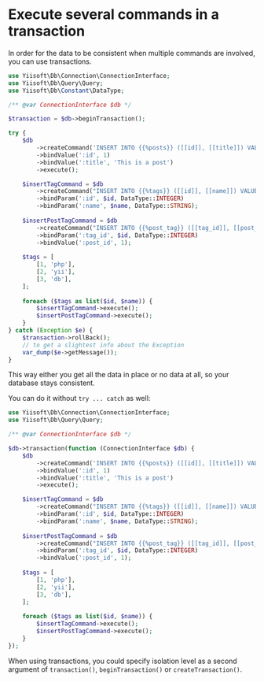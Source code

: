 # Execute several commands in a transaction

In order for the data to be consistent when multiple commands are involved, you can use transactions.

```php
use Yiisoft\Db\Connection\ConnectionInterface;
use Yiisoft\Db\Query\Query;
use Yiisoft\Db\Constant\DataType;

/** @var ConnectionInterface $db */

$transaction = $db->beginTransaction();

try {
    $db
        ->createCommand('INSERT INTO {{%posts}} ([[id]], [[title]]) VALUES (:id, :title)')
        ->bindValue(':id', 1)
        ->bindValue(':title', 'This is a post')
        ->execute();

    $insertTagCommand = $db
        ->createCommand("INSERT INTO {{%tags}} ([[id]], [[name]]) VALUES (:id, :name)")
        ->bindParam(':id', $id, DataType::INTEGER)
        ->bindParam(':name', $name, DataType::STRING);
        
    $insertPostTagCommand = $db
        ->createCommand("INSERT INTO {{%post_tag}} ([[tag_id]], [[post_id]]) VALUES (:tag_id, :post_id)")
        ->bindParam(':tag_id', $id, DataType::INTEGER)
        ->bindValue(':post_id', 1);
        
    $tags = [
        [1, 'php'],
        [2, 'yii'],
        [3, 'db'],
    ];
        
    foreach ($tags as list($id, $name)) {
        $insertTagCommand->execute();
        $insertPostTagCommand->execute();
    }    
} catch (Exception $e) {
    $transaction->rollBack();
    // to get a slightest info about the Exception
    var_dump($e->getMessage());
}
```

This way either you get all the data in place or no data at all, so your database stays consistent.

You can do it without `try ... catch` as well:

```php
use Yiisoft\Db\Connection\ConnectionInterface;
use Yiisoft\Db\Query\Query;

/** @var ConnectionInterface $db */

$db->transaction(function (ConnectionInterface $db) {
    $db
        ->createCommand('INSERT INTO {{%posts}} ([[id]], [[title]]) VALUES (:id, :title)')
        ->bindValue(':id', 1)
        ->bindValue(':title', 'This is a post')
        ->execute();

    $insertTagCommand = $db
        ->createCommand("INSERT INTO {{%tags}} ([[id]], [[name]]) VALUES (:id, :name)")
        ->bindParam(':id', $id, DataType::INTEGER)
        ->bindParam(':name', $name, DataType::STRING);
        
    $insertPostTagCommand = $db
        ->createCommand("INSERT INTO {{%post_tag}} ([[tag_id]], [[post_id]]) VALUES (:tag_id, :post_id)")
        ->bindParam(':tag_id', $id, DataType::INTEGER)
        ->bindValue(':post_id', 1);
        
    $tags = [
        [1, 'php'],
        [2, 'yii'],
        [3, 'db'],
    ];
        
    foreach ($tags as list($id, $name)) {
        $insertTagCommand->execute();
        $insertPostTagCommand->execute();
    }
});
```

When using transactions, you could specify isolation level as a second argument of `transaction()`, `beginTransaction()`
or `createTransaction()`.
